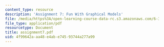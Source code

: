 ```yaml
---
content_type: resource
description: 'Assignment 7: Fun With Graphical Models'
file: /media/https%3A/open-learning-course-data-rc.s3.amazonaws.com/6-345-automatic-speech-recognition-spring-2003/4f99642aaa48e4abe74593744a277a99_assignment7.pdf
file_type: application/pdf
resourcetype: Document
title: assignment7.pdf
uid: 4f99642a-aa48-e4ab-e745-93744a277a99
---
```

